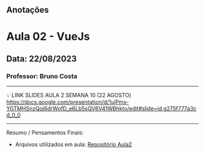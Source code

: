 ## Anotações

# Aula 02 - VueJs

## Data: 22/08/2023

### Professor: Bruno Costa

---

💡 LINK SLIDES AULA 2 SEMANA 10 (22 AGOSTO)
https://docs.google.com/presentation/d/1ujPmx-YGTMHSnzQqj6drWofD_e6Lb5sQV6V41WBhkto/edit#slide=id.g275f777a3cd_0_0

---

Resumo / Pensamentos Finais:

- Arquivos utilizados em aula: [Repositório Aula2](https://github.com/vdr3w/aulasdevinhouse/tree/main/semana10/aula2)
